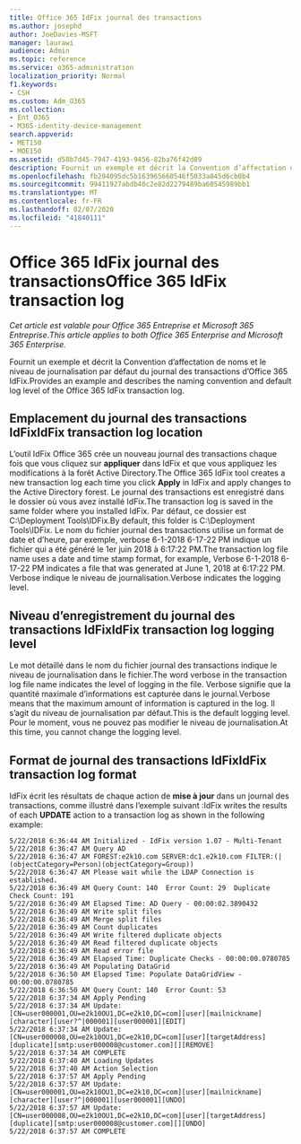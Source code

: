 ```yaml
---
title: Office 365 IdFix journal des transactions
ms.author: josephd
author: JoeDavies-MSFT
manager: laurawi
audience: Admin
ms.topic: reference
ms.service: o365-administration
localization_priority: Normal
f1.keywords:
- CSH
ms.custom: Adm_O365
ms.collection:
- Ent_O365
- M365-identity-device-management
search.appverid:
- MET150
- MOE150
ms.assetid: d58b7d45-7947-4193-9456-82ba76f42d89
description: Fournit un exemple et décrit la Convention d’affectation de noms et le niveau de journalisation par défaut du journal des transactions d’Office 365 IdFix.
ms.openlocfilehash: fb294095dc5b163965660546f5033a845d6cb0b4
ms.sourcegitcommit: 99411927abdb40c2e82d2279489ba60545989bb1
ms.translationtype: MT
ms.contentlocale: fr-FR
ms.lasthandoff: 02/07/2020
ms.locfileid: "41840111"
---
```

# <a name="office-365-idfix-transaction-log"></a><span data-ttu-id="e4b8a-103">Office 365 IdFix journal des transactions</span><span class="sxs-lookup"><span data-stu-id="e4b8a-103">Office 365 IdFix transaction log</span></span>

<span data-ttu-id="e4b8a-104">*Cet article est valable pour Office 365 Entreprise et Microsoft 365 Entreprise*.</span><span class="sxs-lookup"><span data-stu-id="e4b8a-104">*This article applies to both Office 365 Enterprise and Microsoft 365 Enterprise.*</span></span>

<span data-ttu-id="e4b8a-105">Fournit un exemple et décrit la Convention d’affectation de noms et le niveau de journalisation par défaut du journal des transactions d’Office 365 IdFix.</span><span class="sxs-lookup"><span data-stu-id="e4b8a-105">Provides an example and describes the naming convention and default log level of the Office 365 IdFix transaction log.</span></span>
  
## <a name="idfix-transaction-log-location"></a><span data-ttu-id="e4b8a-106">Emplacement du journal des transactions IdFix</span><span class="sxs-lookup"><span data-stu-id="e4b8a-106">IdFix transaction log location</span></span>

<span data-ttu-id="e4b8a-107">L’outil IdFix Office 365 crée un nouveau journal des transactions chaque fois que vous cliquez sur **appliquer** dans IdFix et que vous appliquez les modifications à la forêt Active Directory.</span><span class="sxs-lookup"><span data-stu-id="e4b8a-107">The Office 365 IdFix tool creates a new transaction log each time you click **Apply** in IdFix and apply changes to the Active Directory forest.</span></span> <span data-ttu-id="e4b8a-108">Le journal des transactions est enregistré dans le dossier où vous avez installé IdFix.</span><span class="sxs-lookup"><span data-stu-id="e4b8a-108">The transaction log is saved in the same folder where you installed IdFix.</span></span> <span data-ttu-id="e4b8a-109">Par défaut, ce dossier est C:\Deployment Tools\IDFix.</span><span class="sxs-lookup"><span data-stu-id="e4b8a-109">By default, this folder is C:\Deployment Tools\IDFix.</span></span> <span data-ttu-id="e4b8a-110">Le nom du fichier journal des transactions utilise un format de date et d’heure, par exemple, verbose 6-1-2018 6-17-22 PM indique un fichier qui a été généré le 1er juin 2018 à 6:17:22 PM.</span><span class="sxs-lookup"><span data-stu-id="e4b8a-110">The transaction log file name uses a date and time stamp format, for example, Verbose 6-1-2018 6-17-22 PM indicates a file that was generated at June 1, 2018 at 6:17:22 PM.</span></span> <span data-ttu-id="e4b8a-111">Verbose indique le niveau de journalisation.</span><span class="sxs-lookup"><span data-stu-id="e4b8a-111">Verbose indicates the logging level.</span></span> 
  
## <a name="idfix-transaction-log-logging-level"></a><span data-ttu-id="e4b8a-112">Niveau d’enregistrement du journal des transactions IdFix</span><span class="sxs-lookup"><span data-stu-id="e4b8a-112">IdFix transaction log logging level</span></span>

<span data-ttu-id="e4b8a-113">Le mot détaillé dans le nom du fichier journal des transactions indique le niveau de journalisation dans le fichier.</span><span class="sxs-lookup"><span data-stu-id="e4b8a-113">The word verbose in the transaction log file name indicates the level of logging in the file.</span></span> <span data-ttu-id="e4b8a-114">Verbose signifie que la quantité maximale d’informations est capturée dans le journal.</span><span class="sxs-lookup"><span data-stu-id="e4b8a-114">Verbose means that the maximum amount of information is captured in the log.</span></span> <span data-ttu-id="e4b8a-115">Il s’agit du niveau de journalisation par défaut.</span><span class="sxs-lookup"><span data-stu-id="e4b8a-115">This is the default logging level.</span></span> <span data-ttu-id="e4b8a-116">Pour le moment, vous ne pouvez pas modifier le niveau de journalisation.</span><span class="sxs-lookup"><span data-stu-id="e4b8a-116">At this time, you cannot change the logging level.</span></span>
  
## <a name="idfix-transaction-log-format"></a><span data-ttu-id="e4b8a-117">Format de journal des transactions IdFix</span><span class="sxs-lookup"><span data-stu-id="e4b8a-117">IdFix transaction log format</span></span>

<span data-ttu-id="e4b8a-118">IdFix écrit les résultats de chaque action de **mise à jour** dans un journal des transactions, comme illustré dans l’exemple suivant :</span><span class="sxs-lookup"><span data-stu-id="e4b8a-118">IdFix writes the results of each **UPDATE** action to a transaction log as shown in the following example:</span></span>
  
```
5/22/2018 6:36:44 AM Initialized - IdFix version 1.07 - Multi-Tenant
5/22/2018 6:36:47 AM Query AD
5/22/2018 6:36:47 AM FOREST:e2k10.com SERVER:dc1.e2k10.com FILTER:(|(objectCategory=Person)(objectCategory=Group))
5/22/2018 6:36:47 AM Please wait while the LDAP Connection is established.
5/22/2018 6:36:49 AM Query Count: 140  Error Count: 29  Duplicate Check Count: 191
5/22/2018 6:36:49 AM Elapsed Time: AD Query - 00:00:02.3890432
5/22/2018 6:36:49 AM Write split files
5/22/2018 6:36:49 AM Merge split files
5/22/2018 6:36:49 AM Count duplicates
5/22/2018 6:36:49 AM Write filtered duplicate objects
5/22/2018 6:36:49 AM Read filtered duplicate objects
5/22/2018 6:36:49 AM Read error file
5/22/2018 6:36:49 AM Elapsed Time: Duplicate Checks - 00:00:00.0780785
5/22/2018 6:36:49 AM Populating DataGrid
5/22/2018 6:36:50 AM Elapsed Time: Populate DataGridView - 00:00:00.0780785
5/22/2018 6:36:50 AM Query Count: 140  Error Count: 53
5/22/2018 6:37:34 AM Apply Pending
5/22/2018 6:37:34 AM Update: [CN=user000001,OU=e2k10OU1,DC=e2k10,DC=com][user][mailnickname][character][user?^|000001][user000001][EDIT]
5/22/2018 6:37:34 AM Update: [CN=user000008,OU=e2k10OU1,DC=e2k10,DC=com][user][targetAddress][duplicate][smtp:user000008@customer.com][][REMOVE]
5/22/2018 6:37:34 AM COMPLETE
5/22/2018 6:37:40 AM Loading Updates
5/22/2018 6:37:40 AM Action Selection
5/22/2018 6:37:57 AM Apply Pending
5/22/2018 6:37:57 AM Update: [CN=user000001,OU=e2k10OU1,DC=e2k10,DC=com][user][mailnickname][character][user?^|000001][user000001][UNDO]
5/22/2018 6:37:57 AM Update: [CN=user000008,OU=e2k10OU1,DC=e2k10,DC=com][user][targetAddress][duplicate][smtp:user000008@customer.com][][UNDO]
5/22/2018 6:37:57 AM COMPLETE
```
